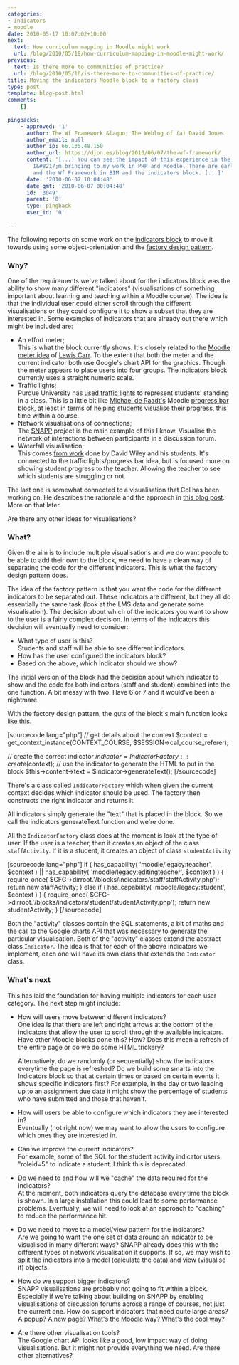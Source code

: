 ```yaml
---
categories:
- indicators
- moodle
date: 2010-05-17 10:07:02+10:00
next:
  text: How curriculum mapping in Moodle might work
  url: /blog/2010/05/19/how-curriculum-mapping-in-moodle-might-work/
previous:
  text: Is there more to communities of practice?
  url: /blog/2010/05/16/is-there-more-to-communities-of-practice/
title: Moving the indicators Moodle block to a factory class
type: post
template: blog-post.html
comments:
    []
    
pingbacks:
    - approved: '1'
      author: The Wf Framework &laquo; The Weblog of (a) David Jones
      author_email: null
      author_ip: 66.135.48.150
      author_url: https://djon.es/blog/2010/06/07/the-wf-framework/
      content: '[...] You can see the impact of this experience in the development practices
        I&#8217;m bringing to my work in PHP and Moodle. There are early glimmers of MVC
        and the Wf Framework in BIM and the indicators block. [...]'
      date: '2010-06-07 10:04:48'
      date_gmt: '2010-06-07 00:04:48'
      id: '3049'
      parent: '0'
      type: pingback
      user_id: '0'
    
---
```

The following reports on some work on the [indicators block](/blog/2010/05/13/getting-started-with-cols-indicators-block/) to move it towards using some object-orientation and the [factory design pattern](http://en.wikipedia.org/wiki/Factory_method_pattern).

### Why?

One of the requirements we've talked about for the indicators block was the ability to show many different "indicators" (visualisations of something important about learning and teaching within a Moodle course). The idea is that the individual user could either scroll through the different visualisations or they could configure it to show a subset that they are interested in. Some examples of indicators that are already out there which might be included are:

- An effort meter;  
    This is what the block currently shows. It's closely related to the [Moodle meter idea](http://lewiscarr.co.uk/node/12) of [Lewis Carr](http://lewiscarr.co.uk/). To the extent that both the meter and the current indicator both use Google's chart API for the graphics. Though the meter appears to place users into four groups. The indicators block currently uses a straight numeric scale.
- Traffic lights;  
    Purdue University has [used traffic lights](http://www.ecampusnews.com/technologies/tech-helps-students-adopt-good-study-habits-2/) to represent students' standing in a class. This is a little bit like [Michael de Raadt's](http://www.sci.usq.edu.au/staff/deraadt/index.html) Moodle [progress bar block](http://www.sci.usq.edu.au/staff/deraadt/progressBar.html), at least in terms of helping students visualise their progress, this time within a course.
- Network visualisations of connections;  
    The [SNAPP](http://ceit.uq.edu.au/content/snapp-group) project is the main example of this I know. Visualise the network of interactions between participants in a discussion forum.
- Waterfall visualisation;  
    This comes [from work](http://opencontent.org/blog/archives/1286) done by David Wiley and his students. It's connected to the traffic lights/progress bar idea, but is focused more on showing student progress to the teacher. Allowing the teacher to see which students are struggling or not.

The last one is somewhat connected to a visualisation that Col has been working on. He describes the rationale and the approach in [this blog post](http://beerc.wordpress.com/2010/05/14/using-the-indicators-project-data-to-identify-at-risk-students/). More on that later.

Are there any other ideas for visualisations?

### What?

Given the aim is to include multiple visualisations and we do want people to be able to add their own to the block, we need to have a clean way of separating the code for the different indicators. This is what the factory design pattern does.

The idea of the factory pattern is that you want the code for the different indicators to be separated out. These indicators are different, but they all do essentially the same task (look at the LMS data and generate some visualisation). The decision about which of the indicators you want to show to the user is a fairly complex decision. In terms of the indicators this decision will eventually need to consider:

- What type of user is this?  
    Students and staff will be able to see different indicators.
- How has the user configured the indicators block?
- Based on the above, which indicator should we show?

The initial version of the block had the decision about which indicator to show and the code for both indicators (staff and student) combined into the one function. A bit messy with two. Have 6 or 7 and it would've been a nightmare.

With the factory design pattern, the guts of the block's main function looks like this.

\[sourcecode lang="php"\] // get details about the context $context = get\_context\_instance(CONTEXT\_COURSE, $SESSION->cal\_course\_referer);

// create the correct indicator $indicator = IndicatorFactory::create($context); // use the indicator to generate the HTML to put in the block $this->content->text = $indicator->generateText(); \[/sourcecode\]

There's a class called `IndicatorFactory` which when given the current context decides which indicator should be used. The factory then constructs the right indicator and returns it.

All indicators simply generate the "text" that is placed in the block. So we call the indicators generateText function and we're done.

All the `IndicatorFactory` class does at the moment is look at the type of user. If the user is a teacher, then it creates an object of the class `staffActivity`. If it is a student, it creates an object of class `studentActivity`

\[sourcecode lang="php"\] if ( has\_capability( 'moodle/legacy:teacher', $context ) || has\_capability( 'moodle/legacy:editingteacher', $context ) ) { require\_once( $CFG->dirroot.'/blocks/indicators/staff/staffActivity.php'); return new staffActivity; } else if ( has\_capability( 'moodle/legacy:student', $context ) ) { require\_once( $CFG->dirroot.'/blocks/indicators/student/studentActivity.php'); return new studentActivity; } \[/sourcecode\]

Both the "activity" classes contain the SQL statements, a bit of maths and the call to the Google charts API that was necessary to generate the particular visualisation. Both of the "activity" classes extend the abstract class `Indicator`. The idea is that for each of the above indicators we implement, each one will have its own class that extends the `Indicator` class.

### What's next

This has laid the foundation for having multiple indicators for each user category. The next step might include:

- How will users move between different indicators?  
    One idea is that there are left and right arrows at the bottom of the indicators that allow the user to scroll through the available indicators. Have other Moodle blocks done this? How? Does this mean a refresh of the entire page or do we do some HTML trickery?
    
    Alternatively, do we randomly (or sequentially) show the indicators everytime the page is refreshed? Do we build some smarts into the Indicators block so that at certain times or based on certain events it shows specific indicators first? For example, in the day or two leading up to an assignment due date it might show the percentage of students who have submitted and those that haven't.
    
- How will users be able to configure which indicators they are interested in?  
    Eventually (not right now) we may want to allow the users to configure which ones they are interested in.
- Can we improve the current indicators?  
    For example, some of the SQL for the student activity indicator users "roleid=5" to indicate a student. I think this is deprecated.
- Do we need to and how will we "cache" the data required for the indicators?  
    At the moment, both indicators query the database every time the block is shown. In a large installation this could lead to some performance problems. Eventually, we will need to look at an approach to "caching" to reduce the performance hit.
- Do we need to move to a model/view pattern for the indicators?  
    Are we going to want the one set of data around an indicator to be visualised in many different ways? SNAPP already does this with the different types of network visualisation it supports. If so, we may wish to split the indicators into a model (calculate the data) and view (visualise it) objects.
- How do we support bigger indicators?  
    SNAPP visualisations are probably not going to fit within a block. Especially if we're talking about building on SNAPP by enabling visualisations of discussion forums across a range of courses, not just the current one. How do support indicators that need quite large areas? A popup? A new page? What's the Moodle way? What's the cool way?
- Are there other visualisation tools?  
    The Google chart API looks like a good, low impact way of doing visualisations. But it might not provide everything we need. Are there other alternatives?